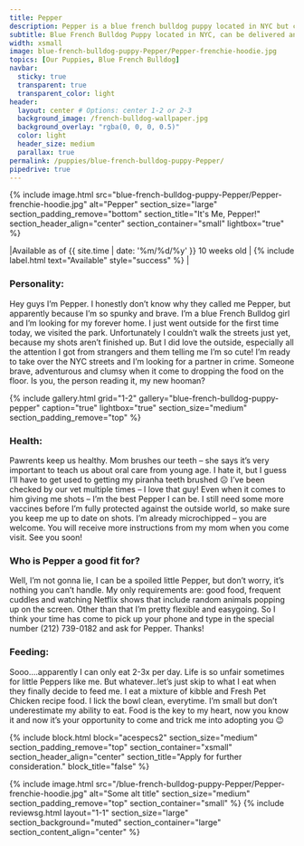```yaml
---
title: Pepper
description: Pepper is a blue french bulldog puppy located in NYC but can be delivered anywhere by a very nice flight stewardess
subtitle: Blue French Bulldog Puppy located in NYC, can be delivered anywhere in the US
width: xsmall
image: blue-french-bulldog-puppy-Pepper/Pepper-frenchie-hoodie.jpg
topics: [Our Puppies, Blue French Bulldog]
navbar:
  sticky: true
  transparent: true
  transparent_color: light
header:
  layout: center # Options: center 1-2 or 2-3
  background_image: /french-bulldog-wallpaper.jpg
  background_overlay: "rgba(0, 0, 0, 0.5)"
  color: light
  header_size: medium
  parallax: true
permalink: /puppies/blue-french-bulldog-puppy-Pepper/
pipedrive: true
---
```


  {% include image.html 
	src="blue-french-bulldog-puppy-Pepper/Pepper-frenchie-hoodie.jpg"
  alt="Pepper"
  section_size="large"
  section_padding_remove="bottom"
  section_title="It's Me, Pepper!"
  section_header_align="center"
  section_container="small"
  lightbox="true"
%}

|Available as of {{ site.time | date: '%m/%d/%y' }} 10 weeks old | {% include label.html text="Available" style="success" %} |

### Personality: 
Hey guys I’m Pepper. I honestly don’t know why they called me Pepper, but apparently because I’m so spunky and brave. I’m a blue French Bulldog girl and I’m looking for my forever home. I just went outside for the first time today, we visited the park. Unfortunately I couldn’t walk the streets just yet, because my shots aren’t finished up. But I did love the outside, especially all the attention I got from strangers and them telling me I’m so cute! I’m ready to take over the NYC streets and I’m looking for a partner in crime. Someone brave, adventurous and clumsy when it come to dropping the food on the floor. Is you, the person reading it, my new hooman? 

{% include gallery.html 
	grid="1-2"
	gallery="blue-french-bulldog-puppy-pepper"
	caption="true"
	lightbox="true"
  section_size="medium"
  section_padding_remove="top"
%}
### Health:
Pawrents keep us healthy. Mom brushes our teeth – she says it’s very important to teach us about oral care from young age. I hate it, but I guess I’ll have to get used to getting my piranha teeth brushed ☹
I’ve been checked by our vet multiple times – I love that guy! Even when it comes to him giving me shots – I’m the best Pepper I can be. I still need some more vaccines before I’m fully protected against the outside world, so make sure you keep me up to date on shots. 
I’m already microchipped – you are welcome. 
You will receive more instructions from my mom when you come visit. See you soon!

### Who is Pepper a good fit for?
Well, I’m not gonna lie, I can be a spoiled little Pepper, but don’t worry, it’s nothing you can’t handle. My only requirements are: good food, frequent cuddles and watching Netflix shows that include random animals popping up on the screen. Other than that I’m pretty flexible and easygoing. So I think your time has come to pick up your phone and type in the special number  (212) 739-0182 and ask for Pepper. Thanks!
 
### Feeding:
Sooo….apparently I can only eat 2-3x per day. Life is so unfair sometimes for little Peppers like me. But whatever..let’s just skip to what I eat when they finally decide to feed me. 
I eat a mixture of kibble and Fresh Pet Chicken recipe food. I lick the bowl clean, everytime. I’m small but don’t underestimate my ability to eat. Food is the key to my heart, now you know it and now it’s your opportunity to come and trick me into adopting you 😉 



{% include block.html 
  block="acespecs2"
  section_size="medium"
  section_padding_remove="top"
  section_container="xsmall"
  section_header_align="center"
  section_title="Apply for further consideration."
  block_title="false"
%}

{% include image.html 
	src="/blue-french-bulldog-puppy-Pepper/Pepper-frenchie-hoodie.jpg"
  alt="Some alt title"
  section_size="medium"
  section_padding_remove="top"
  section_container="small"
%}
{% include reviewsg.html 
   layout="1-1"
  section_size="large"
  section_background="muted"
  section_container="large"
  section_content_align="center"
%}